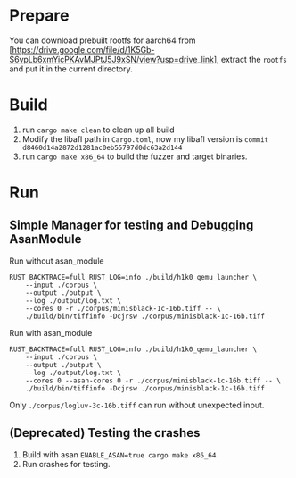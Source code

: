 # Prepare
You can download prebuilt rootfs for aarch64 from [https://drive.google.com/file/d/1K5Gb-S6vpLb6xmYicPKAvMJPtJ5J9xSN/view?usp=drive_link], extract the `rootfs` and put it in the current directory.

# Build
1. run `cargo make clean` to clean up all build
2. <Optional> Modify the libafl path in `Cargo.toml`, now my libafl version is `commit d8460d14a2872d1281ac0eb55797d0dc63a2d144` 
3. run `cargo make x86_64` to build the fuzzer and target binaries.

# Run
## Simple Manager for testing and Debugging AsanModule
Run without asan_module
```
RUST_BACKTRACE=full RUST_LOG=info ./build/h1k0_qemu_launcher \
    --input ./corpus \
    --output ./output \
    --log ./output/log.txt \
    --cores 0 -r ./corpus/minisblack-1c-16b.tiff -- \ 
    ./build/bin/tiffinfo -Dcjrsw ./corpus/minisblack-1c-16b.tiff
```

Run with asan_module
```
RUST_BACKTRACE=full RUST_LOG=info ./build/h1k0_qemu_launcher \
    --input ./corpus \
    --output ./output \
    --log ./output/log.txt \
    --cores 0 --asan-cores 0 -r ./corpus/minisblack-1c-16b.tiff -- \
    ./build/bin/tiffinfo -Dcjrsw ./corpus/minisblack-1c-16b.tiff
```

Only `./corpus/logluv-3c-16b.tiff` can run without unexpected input.

## (Deprecated) Testing the crashes
1. Build with asan `ENABLE_ASAN=true cargo make x86_64`
2. Run crashes for testing.